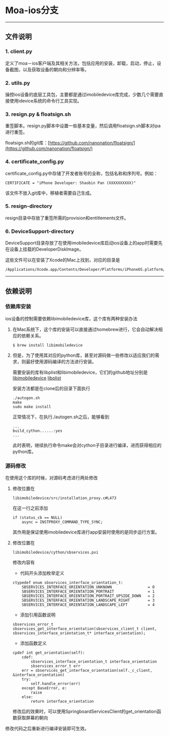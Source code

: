 # Moa-ios分支
***

## 文件说明

### 1. client.py

定义了moa－ios客户端及其相关方法，包括应用的安装，卸载，启动，停止，设备截图，以及获取设备的朝向和分辨率等。

### 2. utils.py

操控ios设备的底层工具包，主要都是通过imobiledevice库完成，少数几个需要直接使用idevice系统的命令行工具实现。

### 3. resign.py & floatsign.sh

重签脚本。resign.py脚本中设置一些基本变量，然后调用floatsign.sh脚本对ipa进行重签。

floatsign.sh的git库：[https://github.com/nanonation/floatsign/](https://github.com/nanonation/floatsign/)

### 4. certificate_config.py

certificate_config.py中存储了开发者账号的全称，包括名称和序列号。例如：

```
CERTIFICATE = "iPhone Developer: Shaobin Pan (XXXXXXXXXX)"
```
该文件不放入git库中，移植者需要自己生成。

### 5. resign-directory

resign目录中存放了重签所需的provision和entitlements文件。


### 6. DeviceSupport-directory 

DeviceSupport目录存放了在使用imobiledevice库启动ios设备上的app时需要先在设备上挂载的DeveloperDiskImage。

这些文件可以在安装了Xcode的Mac上找到，对应的目录是

```
/Applications/Xcode.app/Contents/Developer/Platforms/iPhoneOS.platform/DeviceSupport
```

***

## 依赖说明

### 依赖库安装

ios设备的控制需要依赖libimobiledevice库，这个库有两种安装办法

1. 在Mac系统下，这个库的安装可以直接通过homebrew进行，它会自动解决相应的依赖关系。

	```
	$ brew install libimobiledevice
	```


2. 但是，为了使用其对应的python库，甚至对源码做一些修改以适应我们的需求，则最好使用源码编译的方法进行安装。

	需要安装的库有libplist和libimobiledevice，它们的github地址分别是
[libimobiledevice](https://github.com/libimobiledevice/libimobiledevice.git)
[libplist](https://github.com/libimobiledevice/libplist.git)

	安装方法都是在clone后的目录下面执行

	```
	./autogen.sh
	make
	sudo make install
	```

	正常情况下，在执行./autogen.sh之后，能够看到

	```
	...
	build_cython......:yes
	...
	```

	此时表明，继续执行命令make会对cython子目录进行编译，进而获得相应的python库。
	
### 源码修改

在使用这个库的时候，对源码考虑进行两处修改

1. 修改位置在

	```
	libimobiledevice/src/installation_proxy.c#L473
	```

	在这一行之前添加

	```
	if (status_cb == NULL)        async = INSTPROXY_COMMAND_TYPE_SYNC;
	```

	其作用是保证使用imobiledevice库进行app安装时使用的是同步运行方案。

2. 修改位置在

	```
	libimobiledevice/cython/sbservices.pxi
	```

	修改内容有
	- 代码开头添加枚举定义
	
	```
	ctypedef enum sbservices_interface_orientation_t:        SBSERVICES_INTERFACE_ORIENTATION_UNKNOWN                = 0        SBSERVICES_INTERFACE_ORIENTATION_PORTRAIT               = 1        SBSERVICES_INTERFACE_ORIENTATION_PORTRAIT_UPSIDE_DOWN   = 2        SBSERVICES_INTERFACE_ORIENTATION_LANDSCAPE_RIGHT        = 3        SBSERVICES_INTERFACE_ORIENTATION_LANDSCAPE_LEFT         = 4
	```
	
	- 添加引用函数说明
	
	```
	sbservices_error_t sbservices_get_interface_orientation(sbservices_client_t client, sbservices_interface_orientation_t* interface_orientation);
	```
	
	- 添加函数定义
	
	```
	cpdef int get_orientation(self):        cdef:            sbservices_interface_orientation_t interface_orientation            sbservices_error_t err        err = sbservices_get_interface_orientation(self._c_client, &interface_orientation)        try:            self.handle_error(err)        except BaseError, e:            raise        else:            return interface_orientation
	```
	
	修改后的效果时，可以使用SpringboardServicesClient的get_orientation函数获取屏幕的朝向
	
修改代码之后重新进行编译安装即可生效。
